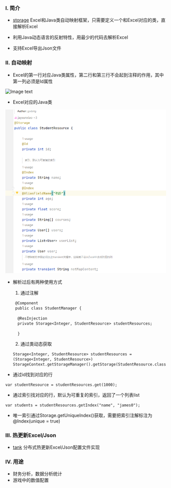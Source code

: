 ### Ⅰ. 简介

- [storage](https://github.com/zfoo-project/zfoo/blob/main/storage/README.md)
  Excel和Java类自动映射框架，只需要定义一个和Excel对应的类，直接解析Excel

- 利用Java动态语言的反射特性，用最少的代码去解析Excel

- 支持Excel导出Json文件

### Ⅱ. 自动映射

- Excel的第一行对应Java类属性，第二行和第三行不会起到注释的作用，其中第一列必须是Id属性

![Image text](../doc/image/storage/storage01.png)

- Excel对应的Java类

![Image text](../doc/image/storage/storage02.png)

- 解析过后有两种使用方式
    1. 通过注解
  ```
   @Component
   public class StudentManager {

    @ResInjection
    private Storage<Integer, StudentResource> studentResources;

    }
  ```
    2. 通过类动态获取
  ```
  Storage<Integer, StudentResource> studentResources = (Storage<Integer, StudentResource>) StorageContext.getStorageManager().getStorage(StudentResource.class);
  ```

- 通过id找到对应的行

```
var studentResource = studentResources.get(1000);
```

- 通过索引找对应的行，默认为可重复的索引，返回了一个列表list

```
var students = studentResources.getIndex("name", "james0");
```

- 唯一索引通过Storage.getUniqueIndex()获取，需要把索引注解标注为@Index(unique = true)

### Ⅲ. 热更新Excel/Json

- [tank](https://github.com/zfoo-project/tank-game-server/blob/main/common/src/main/java/com/zfoo/tank/common/util/HotUtils.java)
  分布式热更新Excel/Json配置文件实现

### Ⅳ. 用途

- 财务分析，数据分析统计
- 游戏中的数值配置
